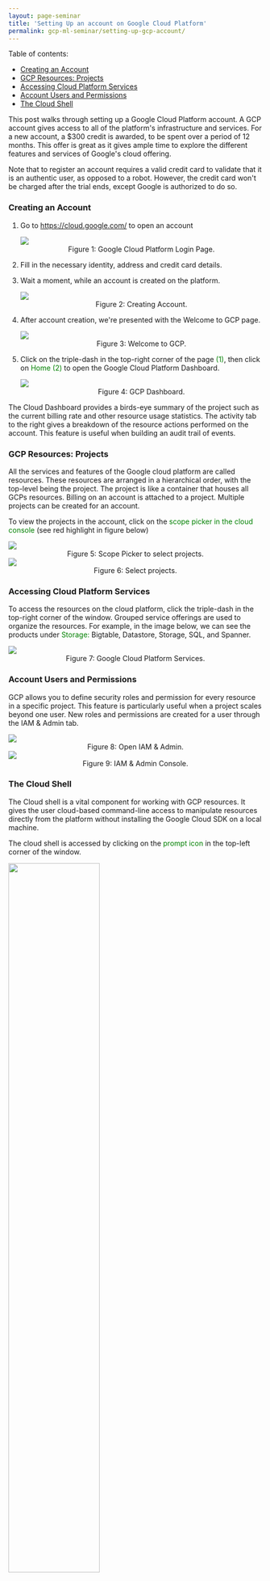 ```yaml
---
layout: page-seminar
title: 'Setting Up an account on Google Cloud Platform'
permalink: gcp-ml-seminar/setting-up-gcp-account/
---
```


Table of contents:

- [Creating an Account](#creating-an-account)
- [GCP Resources: Projects](#gcp-resources-projects)
- [Accessing Cloud Platform Services](#accessing-cloud-platform-services)
- [Account Users and Permissions](#account-users-and-permissions)
- [The Cloud Shell](#the-cloud-shell)

This post walks through setting up a Google Cloud Platform account. A GCP account gives access to all of the platform's infrastructure and services. For a new account, a $300 credit is awarded, to be spent over a period of 12 months. This offer is great as it gives ample time to explore the different features and services of Google's cloud offering.

Note that to register an account requires a valid credit card to validate that it is an authentic user, as opposed to a robot. However, the credit card won't be charged after the trial ends, except Google is authorized to do so.

### Creating an Account
1. Go to https://cloud.google.com/ to open an account
   
   <div class="fig figcenter fighighlight">
     <img src="/assets/seminar_IEEE/GCP-login-page.png">
     <div class="figcaption" style="text-align: center;">
        Figure 1: Google Cloud Platform Login Page.
     </div>
    </div>

2. Fill in the necessary identity, address and credit card details.
3. Wait a moment, while an account is created on the platform.

    <div class="fig figcenter fighighlight">
     <img src="/assets/seminar_IEEE/creating-account.png">
     <div class="figcaption" style="text-align: center;">
        Figure 2: Creating Account.
     </div>
    </div>

4. After account creation, we're presented with the Welcome to GCP page.

    <div class="fig figcenter fighighlight">
     <img src="/assets/seminar_IEEE/welcome-to-GCP.png">
     <div class="figcaption" style="text-align: center;">
        Figure 3: Welcome to GCP.
     </div>
    </div>

5. Click on the triple-dash in the top-right corner of the page <span style="color:green">(1)</span>, then click on <span style="color:green">Home (2)</span> to open the Google Cloud Platform Dashboard.

    <div class="fig figcenter fighighlight">
     <img src="/assets/seminar_IEEE/GCP-dashboard.png">
     <div class="figcaption" style="text-align: center;">
        Figure 4: GCP Dashboard.
     </div>
    </div>

The Cloud Dashboard provides a birds-eye summary of the project such as the current billing rate and other resource usage statistics. The activity tab to the right gives a breakdown of the resource actions performed on the account. This feature is useful when building an audit trail of events.

### GCP Resources: Projects
All the services and features of the Google cloud platform are called resources. These resources are arranged in a hierarchical order, with the top-level being the project. The project is like a container that houses all GCPs resources. Billing on an account is attached to a project. Multiple projects can be created for an account.

To view the projects in the account, click on the <span style="color:green">scope picker in the cloud console</span> (see red highlight in figure below)

<div class="fig figcenter fighighlight">
     <img src="/assets/seminar_IEEE/project-scope-picker.png">
     <div class="figcaption" style="text-align: center;">
        Figure 5: Scope Picker to select projects.
     </div>
     <img src="/assets/seminar_IEEE/select-projects.png">
     <div class="figcaption" style="text-align: center;">
        Figure 6: Select projects.
     </div>
</div>

### Accessing Cloud Platform Services
To access the resources on the cloud platform, click the triple-dash in the top-right corner of the window. Grouped service offerings are used to organize the resources. For example, in the image below, we can see the products under <span style="color:green">Storage:</span> Bigtable, Datastore, Storage, SQL, and Spanner.

<div class="fig figcenter fighighlight">
     <img src="/assets/seminar_IEEE/accessing-resources.png">
     <div class="figcaption" style="text-align: center;">
        Figure 7: Google Cloud Platform Services.
     </div>
</div>

### Account Users and Permissions
GCP allows you to define security roles and permission for every resource in a specific project. This feature is particularly useful when a project scales beyond one user. New roles and permissions are created for a user through the IAM & Admin tab.

<div class="fig figcenter fighighlight">
     <img src="/assets/seminar_IEEE/open-IAM.png">
     <div class="figcaption" style="text-align: center;">
        Figure 8: Open IAM & Admin.
     </div>
     <img src="/assets/seminar_IEEE/IAM-console.png">
     <div class="figcaption" style="text-align: center;">
        Figure 9: IAM & Admin Console.
     </div>
</div>

### The Cloud Shell
The Cloud shell is a vital component for working with GCP resources. It gives the user cloud-based command-line access to manipulate resources directly from the platform without installing the Google Cloud SDK on a local machine.

The cloud shell is accessed by clicking on the <span style="color:green">prompt icon</span> in the top-left corner of the window.

<div class="fig figcenter fighighlight">
     <img src="/assets/seminar_IEEE/activate-cloud-shell.png" width="60%" height="60%">
     <div class="figcaption" style="text-align: center;">
        Figure 10: Activate Cloud Shell.
     </div>
     <img src="/assets/seminar_IEEE/start-cloud-shell.png">
     <div class="figcaption" style="text-align: center;">
        Figure 11: Start Cloud Shell.
     </div>
     <img src="/assets/seminar_IEEE/cloud-shell-interface.png">
     <div class="figcaption" style="text-align: center;">
        Figure 12: Cloud Shell Interface.
     </div>
</div>